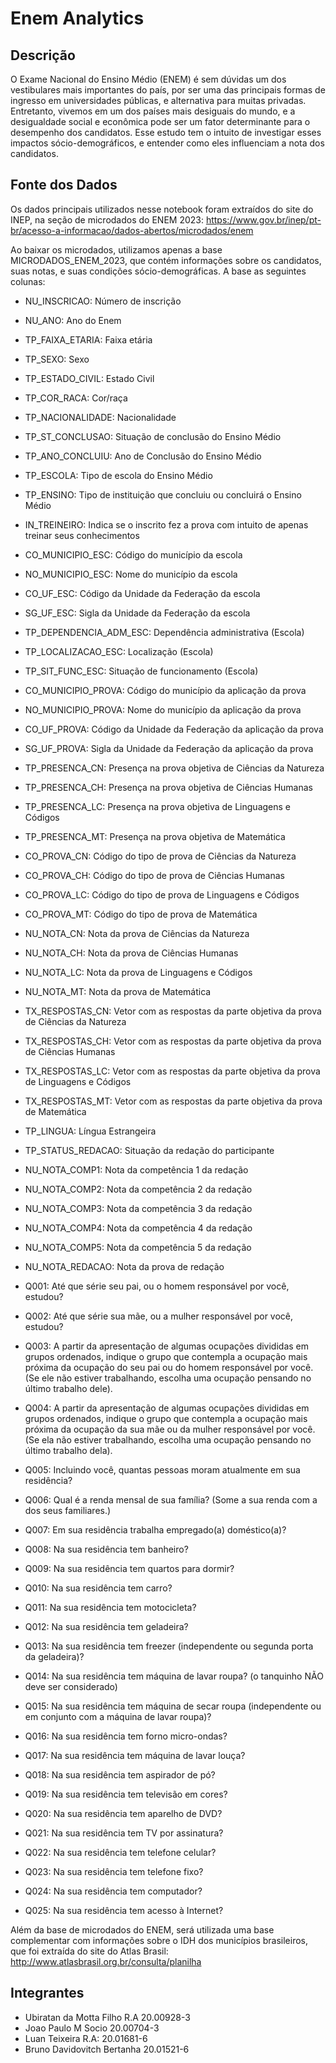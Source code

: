 # Enem Analytics

## Descrição

O Exame Nacional do Ensino Médio (ENEM) é sem dúvidas um dos vestibulares mais importantes do país, por ser uma das principais formas de ingresso em universidades públicas, e alternativa para muitas privadas. Entretanto, vivemos em um dos países mais desiguais do mundo, e a desigualdade social e econômica pode ser um fator determinante para o desempenho dos candidatos. Esse estudo tem o intuito de investigar esses impactos sócio-demográficos, e entender como eles influenciam a nota dos candidatos.

## Fonte dos Dados

Os dados principais utilizados nesse notebook foram extraídos do site do INEP, na seção de microdados do ENEM 2023: https://www.gov.br/inep/pt-br/acesso-a-informacao/dados-abertos/microdados/enem

Ao baixar os microdados, utilizamos apenas a base MICRODADOS_ENEM_2023, que contém informações sobre os candidatos, suas notas, e suas condições sócio-demográficas. A base as seguintes colunas:

- NU_INSCRICAO: Número de inscrição

- NU_ANO: Ano do Enem
- TP_FAIXA_ETARIA: Faixa etária
- TP_SEXO: Sexo
- TP_ESTADO_CIVIL: Estado Civil
- TP_COR_RACA: Cor/raça
- TP_NACIONALIDADE: Nacionalidade
- TP_ST_CONCLUSAO: Situação de conclusão do Ensino Médio
- TP_ANO_CONCLUIU: Ano de Conclusão do Ensino Médio
- TP_ESCOLA: Tipo de escola do Ensino Médio
- TP_ENSINO: Tipo de instituição que concluiu ou concluirá o Ensino Médio
- IN_TREINEIRO: Indica se o inscrito fez a prova com intuito de apenas treinar seus conhecimentos
- CO_MUNICIPIO_ESC: Código do município da escola
- NO_MUNICIPIO_ESC: Nome do município da escola
- CO_UF_ESC: Código da Unidade da Federação da escola
- SG_UF_ESC: Sigla da Unidade da Federação da escola
- TP_DEPENDENCIA_ADM_ESC: Dependência administrativa (Escola)
- TP_LOCALIZACAO_ESC: Localização (Escola)
- TP_SIT_FUNC_ESC: Situação de funcionamento (Escola)
- CO_MUNICIPIO_PROVA: Código do município da aplicação da prova
- NO_MUNICIPIO_PROVA: Nome do município da aplicação da prova
- CO_UF_PROVA: Código da Unidade da Federação da aplicação da prova
- SG_UF_PROVA: Sigla da Unidade da Federação da aplicação da prova
- TP_PRESENCA_CN: Presença na prova objetiva de Ciências da Natureza
- TP_PRESENCA_CH: Presença na prova objetiva de Ciências Humanas
- TP_PRESENCA_LC: Presença na prova objetiva de Linguagens e Códigos
- TP_PRESENCA_MT: Presença na prova objetiva de Matemática
- CO_PROVA_CN: Código do tipo de prova de Ciências da Natureza
- CO_PROVA_CH: Código do tipo de prova de Ciências Humanas
- CO_PROVA_LC: Código do tipo de prova de Linguagens e Códigos
- CO_PROVA_MT: Código do tipo de prova de Matemática
- NU_NOTA_CN: Nota da prova de Ciências da Natureza
- NU_NOTA_CH: Nota da prova de Ciências Humanas
- NU_NOTA_LC: Nota da prova de Linguagens e Códigos
- NU_NOTA_MT: Nota da prova de Matemática
- TX_RESPOSTAS_CN: Vetor com as respostas da parte objetiva da prova de Ciências da Natureza
- TX_RESPOSTAS_CH: Vetor com as respostas da parte objetiva da prova de Ciências Humanas
- TX_RESPOSTAS_LC: Vetor com as respostas da parte objetiva da prova de Linguagens e Códigos
- TX_RESPOSTAS_MT: Vetor com as respostas da parte objetiva da prova de Matemática
- TP_LINGUA: Língua Estrangeira
- TP_STATUS_REDACAO: Situação da redação do participante
- NU_NOTA_COMP1: Nota da competência 1 da redação
- NU_NOTA_COMP2: Nota da competência 2 da redação
- NU_NOTA_COMP3: Nota da competência 3 da redação
- NU_NOTA_COMP4: Nota da competência 4 da redação
- NU_NOTA_COMP5: Nota da competência 5 da redação
- NU_NOTA_REDACAO: Nota da prova de redação
- Q001: Até que série seu pai, ou o homem responsável por você, estudou?
- Q002: Até que série sua mãe, ou a mulher responsável por você, estudou?
- Q003: A partir da apresentação de algumas ocupações divididas em grupos ordenados, indique o grupo que contempla a ocupação mais próxima da ocupação do seu pai ou do homem responsável por você. (Se ele não estiver trabalhando, escolha uma ocupação pensando no último trabalho dele).
- Q004: A partir da apresentação de algumas ocupações divididas em grupos ordenados, indique o grupo que contempla a ocupação mais próxima da ocupação da sua mãe ou da mulher responsável por você. (Se ela não estiver trabalhando, escolha uma ocupação pensando no último trabalho dela).
- Q005: Incluindo você, quantas pessoas moram atualmente em sua residência?
- Q006: Qual é a renda mensal de sua família? (Some a sua renda com a dos seus familiares.)
- Q007: Em sua residência trabalha empregado(a) doméstico(a)?
- Q008: Na sua residência tem banheiro?
- Q009: Na sua residência tem quartos para dormir?
- Q010: Na sua residência tem carro?
- Q011: Na sua residência tem motocicleta?
- Q012: Na sua residência tem geladeira?
- Q013: Na sua residência tem freezer (independente ou segunda porta da geladeira)?
- Q014: Na sua residência tem máquina de lavar roupa? (o tanquinho NÃO deve ser considerado)
- Q015: Na sua residência tem máquina de secar roupa (independente ou em conjunto com a máquina de lavar roupa)?
- Q016: Na sua residência tem forno micro-ondas?
- Q017: Na sua residência tem máquina de lavar louça?
- Q018: Na sua residência tem aspirador de pó?
- Q019: Na sua residência tem televisão em cores?
- Q020: Na sua residência tem aparelho de DVD?
- Q021: Na sua residência tem TV por assinatura?
- Q022: Na sua residência tem telefone celular?
- Q023: Na sua residência tem telefone fixo?
- Q024: Na sua residência tem computador?
- Q025: Na sua residência tem acesso à Internet?

Além da base de microdados do ENEM, será utilizada uma base complementar com informações sobre o IDH dos municípios brasileiros, que foi extraída do site do Atlas Brasil: http://www.atlasbrasil.org.br/consulta/planilha

## Integrantes
- Ubiratan da Motta Filho R.A 20.00928-3
- Joao Paulo M Socio 20.00704-3
- Luan Teixeira R.A: 20.01681-6
- Bruno Davidovitch Bertanha 20.01521-6